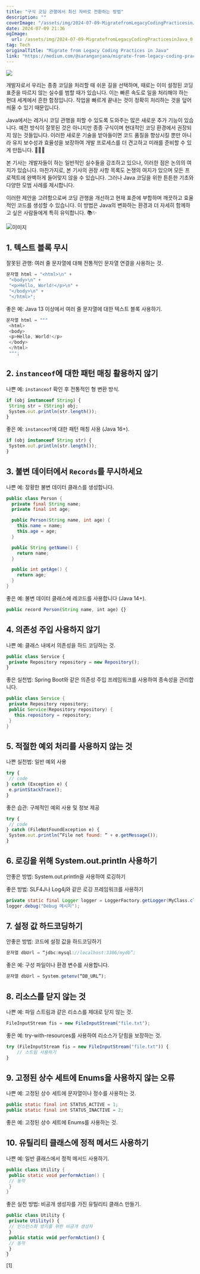 ```yaml
---
title: "구식 코딩 관행에서 최신 자바로 전환하는 방법"
description: ""
coverImage: "/assets/img/2024-07-09-MigratefromLegacyCodingPracticesinJava_0.png"
date: 2024-07-09 21:36
ogImage: 
  url: /assets/img/2024-07-09-MigratefromLegacyCodingPracticesinJava_0.png
tag: Tech
originalTitle: "Migrate from Legacy Coding Practices in Java"
link: "https://medium.com/@saranganjana/migrate-from-legacy-coding-practices-in-java-9d948d08f5c3"
---
```



<img src="/assets/img/2024-07-09-MigratefromLegacyCodingPracticesinJava_0.png" />

개발자로서 우리는 종종 코딩을 처리할 때 쉬운 길을 선택하며, 때로는 이미 설정된 코딩 표준을 따르지 않는 실수를 범할 때가 있습니다. 이는 빠른 속도로 일을 처리해야 하는 현대 세계에서 흔한 함정입니다. 작업을 빠르게 끝내는 것이 정확히 처리하는 것을 덮어씌울 수 있기 때문입니다.

Java에서는 레거시 코딩 관행을 피할 수 있도록 도와주는 많은 새로운 추가 기능이 있습니다. 예전 방식이 잘못된 것은 아니지만 종종 구식이며 현대적인 코딩 환경에서 권장되지 않는 것들입니다. 이러한 새로운 기술을 받아들이면 코드 품질을 향상시킬 뿐만 아니라 유지 보수성과 효율성을 보장하여 개발 프로세스를 더 견고하고 미래를 준비할 수 있게 만듭니다. 🚀👨‍💻

본 기사는 개발자들이 하는 일반적인 실수들을 강조하고 있으나, 이러한 점은 논의의 여지가 있습니다. 마찬가지로, 본 기사의 권장 사항 목록도 논쟁의 여지가 있으며 모든 프로젝트에 완벽하게 들어맞지 않을 수 있습니다. 그러나 Java 코딩을 위한 튼튼한 기초와 다양한 모범 사례를 제시합니다.

<div class="content-ad"></div>

이러한 제안을 고려함으로써 코딩 관행을 개선하고 현재 표준에 부합하며 깨끗하고 효율적인 코드를 생성할 수 있습니다. 이 방법은 Java의 변화하는 환경과 더 자세히 함께하고 싶은 사람들에게 특히 유익합니다. 📚✨

![이미지](/assets/img/2024-07-09-MigratefromLegacyCodingPracticesinJava_1.png)

## 1. 텍스트 블록 무시

잘못된 관행: 여러 줄 문자열에 대해 전통적인 문자열 연결을 사용하는 것.

<div class="content-ad"></div>

```js
문자열 html = "<html>\n" +
 "<body>\n" +
 "<p>Hello, World!</p>\n" +
 "</body>\n" +
 "</html>";
```

좋은 예: Java 13 이상에서 여러 줄 문자열에 대한 텍스트 블록 사용하기.

```js
문자열 html = """
 <html>
 <body>
 <p>Hello, World!</p>
 </body>
 </html>
 """;
```

## 2. `instanceof`에 대한 패턴 매칭 활용하지 않기

<div class="content-ad"></div>

나쁜 예: `instanceof` 확인 후 전통적인 형 변환 방식.

```js
if (obj instanceof String) {
 String str = (String) obj;
 System.out.println(str.length());
}
```

좋은 예: `instanceof`에 대한 패턴 매칭 사용 (Java 16+).

```js
if (obj instanceof String str) {
 System.out.println(str.length());
}
```

<div class="content-ad"></div>

## 3. 불변 데이터에서 `Records`를 무시하세요

나쁜 예: 장황한 불변 데이터 클래스를 생성합니다.

```java
public class Person {
  private final String name;
  private final int age;

  public Person(String name, int age) {
    this.name = name;
    this.age = age;
  }

  public String getName() {
    return name;
  }

  public int getAge() {
    return age;
  }
}
```

좋은 예: 불변 데이터 클래스에 레코드를 사용합니다 (Java 14+).

<div class="content-ad"></div>

```js
public record Person(String name, int age) {}
```

## 4. 의존성 주입 사용하지 않기

나쁜 예: 클래스 내에서 의존성을 하드 코딩하는 것.

```js
public class Service {
 private Repository repository = new Repository();
}
```

<div class="content-ad"></div>

좋은 실천법: Spring Boot와 같은 의존성 주입 프레임워크를 사용하여 종속성을 관리합니다.

```java
public class Service {
 private Repository repository;
 public Service(Repository repository) {
   this.repository = repository;
 }
}
```

## 5. 적절한 예외 처리를 사용하지 않는 것

나쁜 실천법: 일반 예외 사용

<div class="content-ad"></div>

```js
try {
 // code
} catch (Exception e) {
 e.printStackTrace();
}
```

좋은 습관: 구체적인 예외 사용 및 정보 제공

```js
try {
 // code
} catch (FileNotFoundException e) {
 System.out.println(“File not found: “ + e.getMessage());
}
```

## 6. 로깅을 위해 System.out.println 사용하기

<div class="content-ad"></div>

안좋은 방법: System.out.println을 사용하여 로깅하기

좋은 방법: SLF4J나 Log4j와 같은 로깅 프레임워크를 사용하기

```java
private static final Logger logger = LoggerFactory.getLogger(MyClass.class);
logger.debug("Debug 메시지");
```

## 7. 설정 값 하드코딩하기

안좋은 방법: 코드에 설정 값을 하드코딩하기

<div class="content-ad"></div>

```js
문자열 dbUrl = “jdbc:mysql://localhost:3306/mydb”;
```

좋은 예: 구성 파일이나 환경 변수를 사용합니다.

```js
문자열 dbUrl = System.getenv(“DB_URL”);
```

## 8. 리소스를 닫지 않는 것

<div class="content-ad"></div>

나쁜 예: 파일 스트림과 같은 리소스를 제대로 닫지 않는 것.

```js
FileInputStream fis = new FileInputStream("file.txt");
```

좋은 예: try-with-resources를 사용하여 리소스가 닫힘을 보장하는 것.

```js
try (FileInputStream fis = new FileInputStream("file.txt")) {
    // 스트림 사용하기
}
```

<div class="content-ad"></div>

## 9. 고정된 상수 세트에 Enums을 사용하지 않는 오류

나쁜 예: 고정된 상수 세트에 문자열이나 정수를 사용하는 것.

```java
public static final int STATUS_ACTIVE = 1;
public static final int STATUS_INACTIVE = 2;
```

좋은 예: 고정된 상수 세트에 Enums를 사용하는 것.

<div class="content-ad"></div>


## 10. 유틸리티 클래스에 정적 메서드 사용하기

나쁜 예: 일반 클래스에서 정적 메서드 사용하기.

```java
public class Utility {
 public static void performAction() {
 // 동작
 }
}
```

<div class="content-ad"></div>

좋은 실천 방법: 비공개 생성자를 가진 유틸리티 클래스 만들기.

```js
public class Utility {
 private Utility() {
 // 인스턴스화 방지를 위한 비공개 생성자
 }
 public static void performAction() {
 // 동작
 }
}
```

[1]